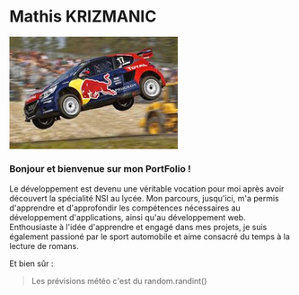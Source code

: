 # Mathis KRIZMANIC
<img src="https://github.com/Aelwyn07/Aelwyn07/blob/main/images.jpg" alt="Texte alternatif" width="300"/>

### Bonjour et bienvenue sur mon PortFolio !

Le développement est devenu une véritable vocation pour moi après avoir découvert la spécialité NSI au lycée. Mon parcours, jusqu'ici, m'a permis d'apprendre et d'approfondir les compétences nécessaires au développement d'applications, ainsi qu'au développement web. Enthousiaste à l'idée d'apprendre et engagé dans mes projets, je suis également passioné par le sport automobile et aime consacré du temps à la lecture de romans.

Et bien sûr : 
> Les prévisions météo c'est du random.randint()


